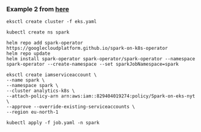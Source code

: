 ### Example 2 from [here](https://medium.com/nerd-for-tech/pyspark-spark-operator-amazon-eks-big-data-on-steroids-7d1ccedb765b)

`eksctl create cluster -f eks.yaml`

`kubectl create ns spark`

```
helm repo add spark-operator https://googlecloudplatform.github.io/spark-on-k8s-operator
helm repo update
helm install spark-operator spark-operator/spark-operator --namespace spark-operator --create-namespace --set sparkJobNamespace=spark
```


```
eksctl create iamserviceaccount \
--name spark \
--namespace spark \
--cluster analytics-k8s \
--attach-policy-arn arn:aws:iam::829404019274:policy/Spark-on-eks-nyt \
--approve --override-existing-serviceaccounts \
--region eu-north-1
```

`kubectl apply -f job.yaml -n spark`

